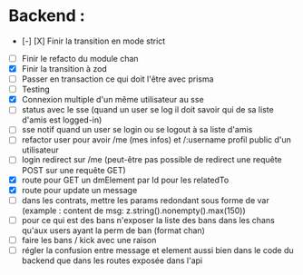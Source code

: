 # Backend :
- [-] [X] Finir la transition en mode strict
- [ ] Finir le refacto du module chan
- [X] Finir la transition à zod
- [ ] Passer en transaction ce qui doit l'être avec prisma
- [ ] Testing
- [X] Connexion multiple d'un même utilisateur au sse
- [ ] status avec le sse (quand un user se log il doit savoir qui de sa liste d'amis est logged-in)
- [ ] sse notif quand un user se login ou se logout à sa liste d'amis
- [ ] refactor user pour avoir /me (mes infos) et /:username profil public d'un utilisateur
- [ ] login redirect sur /me (peut-être pas possible de redirect une requête POST sur une requête GET)
- [X] route pour GET un dmElement par Id pour les relatedTo
- [X] route pour update un message
- [ ] dans les contrats, mettre les params redondant sous forme de var (example : content de msg: z.string().nonempty().max(150))
- [ ] pour ce qui est des bans n'exposer la liste des bans dans les chans qu'aux users ayant la perm de ban (format chan)
- [ ] faire les bans / kick avec une raison
- [ ] régler la confusion entre message et element aussi bien dans le code du backend que dans les routes exposée dans l'api
